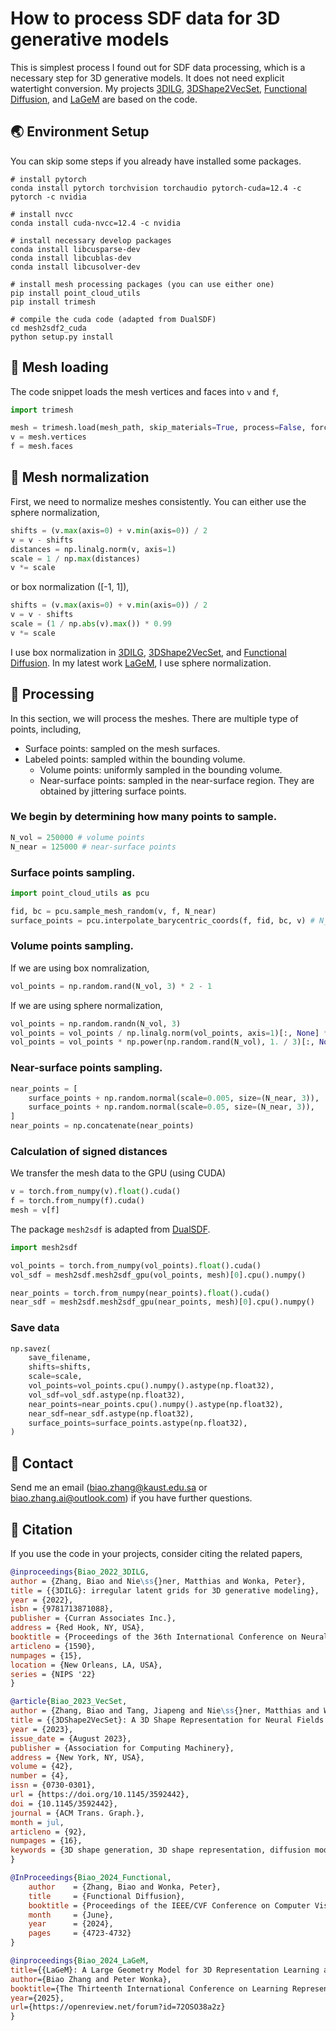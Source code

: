 
# How to process SDF data for 3D generative models

This is simplest process I found out for SDF data processing, which is a necessary step for 3D generative models. It does not need explicit watertight conversion. My projects [3DILG](https://github.com/1zb/3DILG), [3DShape2VecSet](https://github.com/1zb/3DShape2VecSet), [Functional Diffusion](https://1zb.github.io/functional-diffusion/), and [LaGeM](https://1zb.github.io/LaGeM) are based on the code.

## :earth_asia: Environment Setup
You can skip some steps if you already have installed some packages.

```
# install pytorch
conda install pytorch torchvision torchaudio pytorch-cuda=12.4 -c pytorch -c nvidia

# install nvcc
conda install cuda-nvcc=12.4 -c nvidia

# install necessary develop packages
conda install libcusparse-dev
conda install libcublas-dev
conda install libcusolver-dev

# install mesh processing packages (you can use either one)
pip install point_cloud_utils
pip install trimesh

# compile the cuda code (adapted from DualSDF)
cd mesh2sdf2_cuda
python setup.py install
```

## :floppy_disk: Mesh loading

The code snippet loads the mesh vertices and faces into `v` and `f`,
```python
import trimesh

mesh = trimesh.load(mesh_path, skip_materials=True, process=False, force='mesh')
v = mesh.vertices
f = mesh.faces
```

## :pencil: Mesh normalization
First, we need to normalize meshes consistently. You can either use the sphere normalization,
```python
shifts = (v.max(axis=0) + v.min(axis=0)) / 2
v = v - shifts
distances = np.linalg.norm(v, axis=1)
scale = 1 / np.max(distances)
v *= scale
```
or box normalization ([-1, 1]),

```python
shifts = (v.max(axis=0) + v.min(axis=0)) / 2
v = v - shifts
scale = (1 / np.abs(v).max()) * 0.99
v *= scale
```

I use box normalization in [3DILG](https://github.com/1zb/3DILG), [3DShape2VecSet](https://github.com/1zb/3DShape2VecSet), and [Functional Diffusion](https://1zb.github.io/functional-diffusion/). In my latest work [LaGeM](https://1zb.github.io/LaGeM), I use sphere normalization.

## :hammer: Processing

In this section, we will process the meshes. There are multiple type of points, including,

- Surface points: sampled on the mesh surfaces.
- Labeled points: sampled within the bounding volume.
    + Volume points: uniformly sampled in the bounding volume.
    + Near-surface points: sampled in the near-surface region. They are obtained by jittering surface points.

### We begin by determining how many points to sample.

```python
N_vol = 250000 # volume points
N_near = 125000 # near-surface points
```

### Surface points sampling.
```python
import point_cloud_utils as pcu

fid, bc = pcu.sample_mesh_random(v, f, N_near)
surface_points = pcu.interpolate_barycentric_coords(f, fid, bc, v) # N_near x 3
```

### Volume points sampling.

If we are using box nomralization,
```python
vol_points = np.random.rand(N_vol, 3) * 2 - 1
```
If we are using sphere normalization,
```python
vol_points = np.random.randn(N_vol, 3)
vol_points = vol_points / np.linalg.norm(vol_points, axis=1)[:, None] * np.sqrt(3)
vol_points = vol_points * np.power(np.random.rand(N_vol), 1. / 3)[:, None]
```

### Near-surface points sampling.
```python
near_points = [
    surface_points + np.random.normal(scale=0.005, size=(N_near, 3)),
    surface_points + np.random.normal(scale=0.05, size=(N_near, 3)),
]
near_points = np.concatenate(near_points)
```

### Calculation of signed distances
We transfer the mesh data to the GPU (using CUDA)
```python
v = torch.from_numpy(v).float().cuda()
f = torch.from_numpy(f).cuda()
mesh = v[f]
```
The package `mesh2sdf` is adapted from [DualSDF](https://github.com/zekunhao1995/DualSDF).
```python
import mesh2sdf

vol_points = torch.from_numpy(vol_points).float().cuda()
vol_sdf = mesh2sdf.mesh2sdf_gpu(vol_points, mesh)[0].cpu().numpy()

near_points = torch.from_numpy(near_points).float().cuda()
near_sdf = mesh2sdf.mesh2sdf_gpu(near_points, mesh)[0].cpu().numpy()
```

### Save data
```python
np.savez(
    save_filename, 
    shifts=shifts,
    scale=scale,
    vol_points=vol_points.cpu().numpy().astype(np.float32),
    vol_sdf=vol_sdf.astype(np.float32), 
    near_points=near_points.cpu().numpy().astype(np.float32), 
    near_sdf=near_sdf.astype(np.float32), 
    surface_points=surface_points.astype(np.float32),
)
```

## :e-mail: Contact

Send me an email (biao.zhang@kaust.edu.sa or biao.zhang.ai@outlook.com) if you have further questions.

## :blue_book: Citation

If you use the code in your projects, consider citing the related papers,
```bibtex
@inproceedings{Biao_2022_3DILG,
author = {Zhang, Biao and Nie\ss{}ner, Matthias and Wonka, Peter},
title = {{3DILG}: irregular latent grids for 3D generative modeling},
year = {2022},
isbn = {9781713871088},
publisher = {Curran Associates Inc.},
address = {Red Hook, NY, USA},
booktitle = {Proceedings of the 36th International Conference on Neural Information Processing Systems},
articleno = {1590},
numpages = {15},
location = {New Orleans, LA, USA},
series = {NIPS '22}
}
```

```bibtex
@article{Biao_2023_VecSet,
author = {Zhang, Biao and Tang, Jiapeng and Nie\ss{}ner, Matthias and Wonka, Peter},
title = {{3DShape2VecSet}: A 3D Shape Representation for Neural Fields and Generative Diffusion Models},
year = {2023},
issue_date = {August 2023},
publisher = {Association for Computing Machinery},
address = {New York, NY, USA},
volume = {42},
number = {4},
issn = {0730-0301},
url = {https://doi.org/10.1145/3592442},
doi = {10.1145/3592442},
journal = {ACM Trans. Graph.},
month = jul,
articleno = {92},
numpages = {16},
keywords = {3D shape generation, 3D shape representation, diffusion models, shape reconstruction, generative models}
}
```

```bibtex
@InProceedings{Biao_2024_Functional,
    author    = {Zhang, Biao and Wonka, Peter},
    title     = {Functional Diffusion},
    booktitle = {Proceedings of the IEEE/CVF Conference on Computer Vision and Pattern Recognition (CVPR)},
    month     = {June},
    year      = {2024},
    pages     = {4723-4732}
}
```

```bibtex
@inproceedings{Biao_2024_LaGeM,
title={{LaGeM}: A Large Geometry Model for 3D Representation Learning and Diffusion},
author={Biao Zhang and Peter Wonka},
booktitle={The Thirteenth International Conference on Learning Representations},
year={2025},
url={https://openreview.net/forum?id=72OSO38a2z}
}
```

